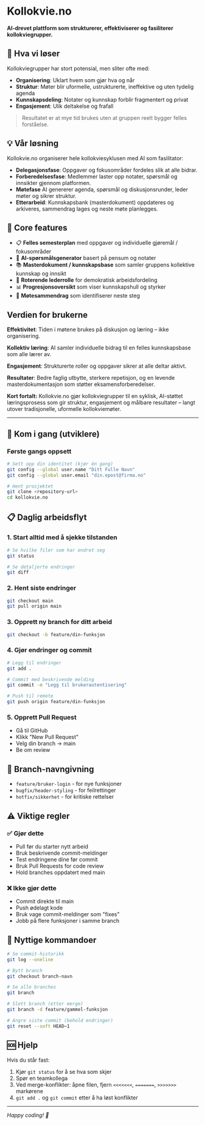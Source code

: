# Kollokvie.no

**AI-drevet plattform som strukturerer, effektiviserer og fasiliterer kollokviegrupper.**

## 🎯 Hva vi løser

Kollokviegrupper har stort potensial, men sliter ofte med:
- **Organisering**: Uklart hvem som gjør hva og når
- **Struktur**: Møter blir uformelle, ustrukturerte, ineffektive og uten tydelig agenda 
- **Kunnskapsdeling**: Notater og kunnskap forblir fragmentert og privat
- **Engasjement**: Ulik deltakelse og frafall

> Resultatet er at mye tid brukes uten at gruppen reelt bygger felles forståelse.

## 💡 Vår løsning
Kollokvie.no organiserer hele kollokviesyklusen med AI som fasilitator:
- **Delegasjonsfase**: Oppgaver og fokusområder fordeles slik at alle bidrar.
- **Forberedelsesfase**: Medlemmer laster opp notater, spørsmål og innsikter gjennom platformen.
- **Møtefase** AI genererer agenda, spørsmål og diskusjonsrunder, leder møter og sikrer struktur.
- **Etterarbeid**: Kunnskapsbank (masterdokument) oppdateres og arkiveres, sammendrag lages og neste møte planlegges.


## 🚀 Core features

- 📋 **Felles semesterplan** med oppgaver og individuelle gjøremål / fokusområder
- 🤖 **AI-spørsmålsgenerator** basert på pensum og notater
- 📚 **Masterdokument / kunnskapsbase** som samler gruppens kollektive kunnskap og innsikt
- 🔄 **Roterende lederrolle** for demokratisk arbeidsfordeling
- 📊 **Progresjonsoversikt** som viser kunnskapshull og styrker
- 💬 **Møtesammendrag** som identifiserer neste steg

## Verdien for brukerne

**Effektivitet**: Tiden i møtene brukes på diskusjon og læring – ikke organisering.

**Kollektiv læring**: AI samler individuelle bidrag til en felles kunnskapsbase som alle lærer av.

**Engasjement**: Strukturerte roller og oppgaver sikrer at alle deltar aktivt.

**Resultater**: Bedre faglig utbytte, sterkere repetisjon, og en levende masterdokumentasjon som støtter eksamensforberedelser.

**Kort fortalt:** 
Kollokvie.no gjør kollokviegrupper til en syklisk, AI-støttet læringsprosess som gir struktur, engasjement og målbare resultater – langt utover tradisjonelle, uformelle kollokviemøter.

---

## 🚀 Kom i gang (utviklere)

### Første gangs oppsett
```bash
# Sett opp din identitet (kjør én gang)
git config --global user.name "Ditt Fulle Navn"
git config --global user.email "din.epost@firma.no"

# Hent prosjektet
git clone <repository-url>
cd kollokvie.no
```

## 📋 Daglig arbeidsflyt

### 1. Start alltid med å sjekke tilstanden
```bash
# Se hvilke filer som har endret seg
git status

# Se detaljerte endringer
git diff
```

### 2. Hent siste endringer
```bash
git checkout main
git pull origin main
```

### 3. Opprett ny branch for ditt arbeid
```bash
git checkout -b feature/din-funksjon
```

### 4. Gjør endringer og commit
```bash
# Legg til endringer
git add .

# Commit med beskrivende melding
git commit -m "Legg til brukerautentisering"

# Push til remote
git push origin feature/din-funksjon
```

### 5. Opprett Pull Request
- Gå til GitHub
- Klikk "New Pull Request"
- Velg din branch → main
- Be om review

## 🌿 Branch-navngivning

- `feature/bruker-login` - for nye funksjoner
- `bugfix/header-styling` - for feilrettinger  
- `hotfix/sikkerhet` - for kritiske rettelser

## ⚠️ Viktige regler

### ✅ Gjør dette
- Pull før du starter nytt arbeid
- Bruk beskrivende commit-meldinger
- Test endringene dine før commit
- Bruk Pull Requests for code review
- Hold branches oppdatert med main

### ❌ Ikke gjør dette
- Commit direkte til main
- Push ødelagt kode
- Bruk vage commit-meldinger som "fixes"
- Jobb på flere funksjoner i samme branch

## 🔧 Nyttige kommandoer

```bash
# Se commit-historikk
git log --oneline

# Bytt branch
git checkout branch-navn

# Se alle branches
git branch

# Slett branch (etter merge)
git branch -d feature/gammel-funksjon

# Angre siste commit (behold endringer)
git reset --soft HEAD~1
```

## 🆘 Hjelp

Hvis du står fast:
1. Kjør `git status` for å se hva som skjer
2. Spør en teamkollega
3. Ved merge-konflikter: åpne filen, fjern `<<<<<<<`, `=======`, `>>>>>>>` markørene
4. `git add .` og `git commit` etter å ha løst konflikter

---

*Happy coding! 🚀*
